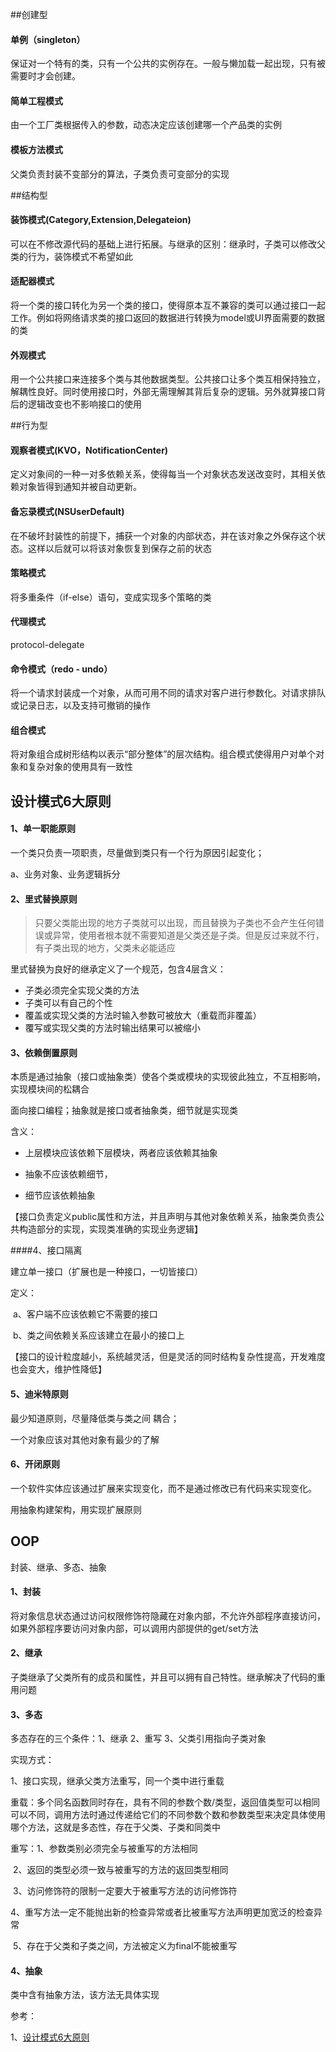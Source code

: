 ##创建型

#### 单例（singleton）

保证对一个特有的类，只有一个公共的实例存在。一般与懒加载一起出现，只有被需要时才会创建。

#### 简单工程模式

由一个工厂类根据传入的参数，动态决定应该创建哪一个产品类的实例

#### 模板方法模式

父类负责封装不变部分的算法，子类负责可变部分的实现

##结构型

#### 装饰模式(Category,Extension,Delegateion)

可以在不修改源代码的基础上进行拓展。与继承的区别：继承时，子类可以修改父类的行为，装饰模式不希望如此

#### 适配器模式

将一个类的接口转化为另一个类的接口，使得原本互不兼容的类可以通过接口一起工作。例如将网络请求类的接口返回的数据进行转换为model或UI界面需要的数据的类

#### 外观模式

用一个公共接口来连接多个类与其他数据类型。公共接口让多个类互相保持独立，解耦性良好。同时使用接口时，外部无需理解其背后复杂的逻辑。另外就算接口背后的逻辑改变也不影响接口的使用





##行为型

#### 观察者模式(KVO，NotificationCenter)

定义对象间的一种一对多依赖关系，使得每当一个对象状态发送改变时，其相关依赖对象皆得到通知并被自动更新。

#### 备忘录模式(NSUserDefault)

在不破坏封装性的前提下，捕获一个对象的内部状态，并在该对象之外保存这个状态。这样以后就可以将该对象恢复到保存之前的状态

#### 策略模式

将多重条件（if-else）语句，变成实现多个策略的类

#### 代理模式

protocol-delegate

#### 命令模式（redo - undo）

将一个请求封装成一个对象，从而可用不同的请求对客户进行参数化。对请求排队或记录日志，以及支持可撤销的操作

#### 组合模式

将对象组合成树形结构以表示“部分整体”的层次结构。组合模式使得用户对单个对象和复杂对象的使用具有一致性



## 设计模式6大原则

#### 1、单一职能原则

一个类只负责一项职责，尽量做到类只有一个行为原因引起变化；

a、业务对象、业务逻辑拆分

#### 2、里式替换原则

> 只要父类能出现的地方子类就可以出现，而且替换为子类也不会产生任何错误或异常，使用者根本就不需要知道是父类还是子类。但是反过来就不行，有子类出现的地方，父类未必能适应

里式替换为良好的继承定义了一个规范，包含4层含义：

- 子类必须完全实现父类的方法
- 子类可以有自己的个性
- 覆盖或实现父类的方法时输入参数可被放大（重载而非覆盖）
- 覆写或实现父类的方法时输出结果可以被缩小

#### 3、依赖倒置原则

本质是通过抽象（接口或抽象类）使各个类或模块的实现彼此独立，不互相影响，实现模块间的松耦合

面向接口编程；抽象就是接口或者抽象类，细节就是实现类

含义：

- 上层模块应该依赖下层模块，两者应该依赖其抽象

- 抽象不应该依赖细节，

- 细节应该依赖抽象

【接口负责定义public属性和方法，并且声明与其他对象依赖关系，抽象类负责公共构造部分的实现，实现类准确的实现业务逻辑】

####4、接口隔离

建立单一接口（扩展也是一种接口，一切皆接口）

定义：

​	a、客户端不应该依赖它不需要的接口

​	b、类之间依赖关系应该建立在最小的接口上

【接口的设计粒度越小，系统越灵活，但是灵活的同时结构复杂性提高，开发难度也会变大，维护性降低】

#### 5、迪米特原则

最少知道原则，尽量降低类与类之间 耦合；

一个对象应该对其他对象有最少的了解

#### 6、开闭原则

一个软件实体应该通过扩展来实现变化，而不是通过修改已有代码来实现变化。

用抽象构建架构，用实现扩展原则





## OOP

封装、继承、多态、抽象

#### 1、封装

将对象信息状态通过访问权限修饰符隐藏在对象内部，不允许外部程序直接访问，如果外部程序要访问对象内部，可以调用内部提供的get/set方法

#### 2、继承

子类继承了父类所有的成员和属性，并且可以拥有自己特性。继承解决了代码的重用问题

#### 3、多态

多态存在的三个条件：1、继承 2、重写 3、父类引用指向子类对象

实现方式：

1、接口实现，继承父类方法重写，同一个类中进行重载

重载：多个同名函数同时存在，具有不同的参数个数/类型，返回值类型可以相同可以不同，调用方法时通过传递给它们的不同参数个数和参数类型来决定具体使用哪个方法，这就是多态性，存在于父类、子类和同类中

重写：1、参数类别必须完全与被重写的方法相同

​			2、返回的类型必须一致与被重写的方法的返回类型相同

​			3、访问修饰符的限制一定要大于被重写方法的访问修饰符

​			4、重写方法一定不能抛出新的检查异常或者比被重写方法声明更加宽泛的检查异常

​			5、存在于父类和子类之间，方法被定义为final不能被重写

#### 4、抽象

类中含有抽象方法，该方法无具体实现



参考：

1、[设计模式6大原则](https://segmentfault.com/a/1190000019426005?utm_source=tag-newest)
